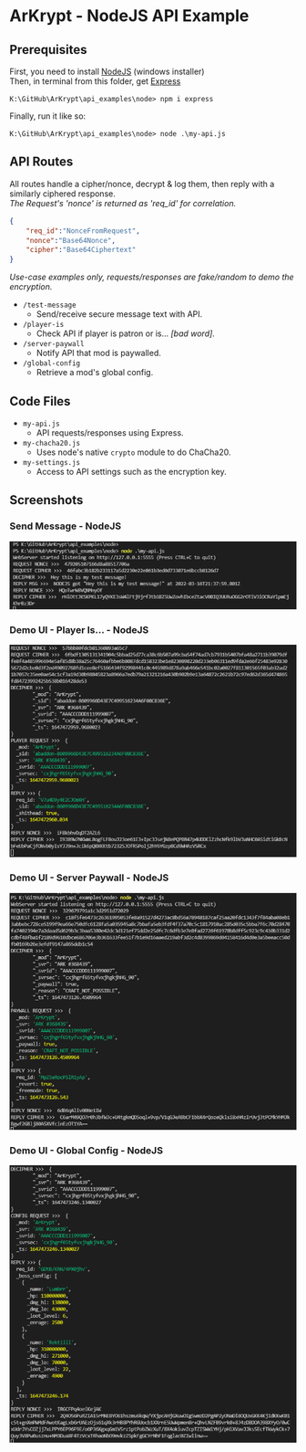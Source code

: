 # ArKrypt - NodeJS API Example

## Prerequisites
First, you need to install [NodeJS](https://nodejs.org/en/download/) (windows installer)  
Then, in terminal from this folder, get [Express](https://github.com/expressjs/express) 
```
K:\GitHub\ArKrypt\api_examples\node> npm i express
```
Finally, run it like so:
```
K:\GitHub\ArKrypt\api_examples\node> node .\my-api.js
```

## API Routes
All routes handle a cipher/nonce, decrypt & log them, then reply with a similarly ciphered response.  
_The Request's 'nonce' is returned as 'req_id' for correlation._
```json
{
    "req_id":"NonceFromRequest",
    "nonce":"Base64Nonce",
    "cipher":"Base64Ciphertext"
}
```
_Use-case examples only, requests/responses are fake/random to demo the encryption._
- `/test-message` 
  - Send/receive secure message text with API. 
- `/player-is` 
  - Check API if player is patron or is... _[bad word]_.
- `/server-paywall` 
  - Notify API that mod is paywalled.
- `/global-config` 
  - Retrieve a mod's global config.  

## Code Files
- `my-api.js` 
  - API requests/responses using Express.
- `my-chacha20.js` 
  - Uses node's native `crypto` module to do ChaCha20.
- `my-settings.js` 
  - Access to API settings such as the encryption key.

## Screenshots
### Send Message - NodeJS
![Send Message - NodeJS](/images/ArKrypt_SendMessageCmd_API_NodeJS.PNG)
### Demo UI - Player Is... - NodeJS
![Player Is... NodeJS](/images/ArKrypt_UI_PlayerIs_API_NodeJS.PNG)
### Demo UI - Server Paywall - NodeJS
![Server Paywall - NodeJS](/images/ArKrypt_UI_SvrPaywall_API_NodeJS.PNG)
### Demo UI - Global Config - NodeJS
![Global Config - NodeJS](/images/ArKrypt_UI_GlobalConf_API_NodeJS.PNG)
